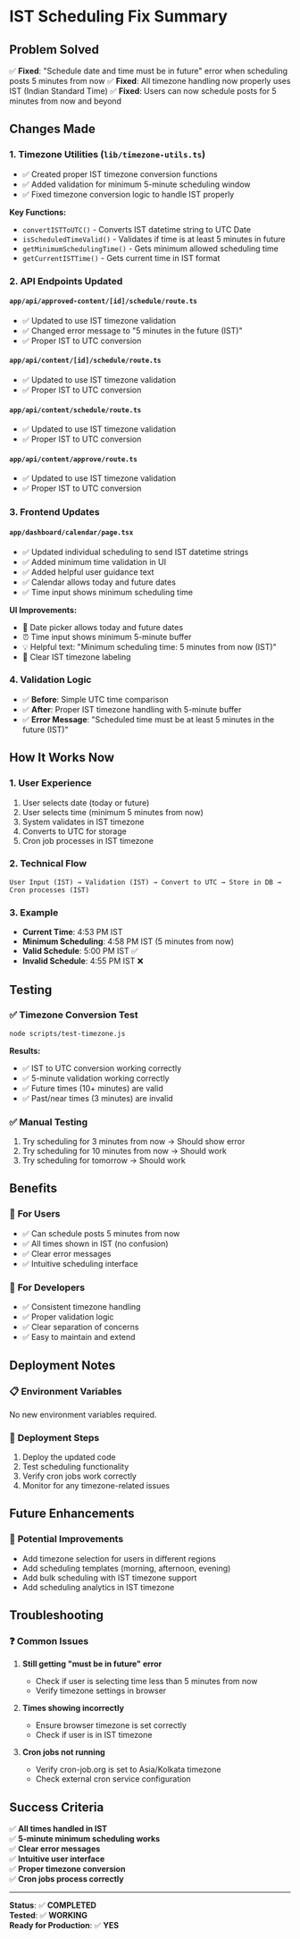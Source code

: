 # IST Scheduling Fix Summary

## Problem Solved
✅ **Fixed**: "Schedule date and time must be in future" error when scheduling posts 5 minutes from now
✅ **Fixed**: All timezone handling now properly uses IST (Indian Standard Time)
✅ **Fixed**: Users can now schedule posts for 5 minutes from now and beyond

## Changes Made

### 1. **Timezone Utilities** (`lib/timezone-utils.ts`)
- ✅ Created proper IST timezone conversion functions
- ✅ Added validation for minimum 5-minute scheduling window
- ✅ Fixed timezone conversion logic to handle IST properly

**Key Functions:**
- `convertISTToUTC()` - Converts IST datetime string to UTC Date
- `isScheduledTimeValid()` - Validates if time is at least 5 minutes in future
- `getMinimumSchedulingTime()` - Gets minimum allowed scheduling time
- `getCurrentISTTime()` - Gets current time in IST format

### 2. **API Endpoints Updated**

#### `app/api/approved-content/[id]/schedule/route.ts`
- ✅ Updated to use IST timezone validation
- ✅ Changed error message to "5 minutes in the future (IST)"
- ✅ Proper IST to UTC conversion

#### `app/api/content/[id]/schedule/route.ts`
- ✅ Updated to use IST timezone validation
- ✅ Proper IST to UTC conversion

#### `app/api/content/schedule/route.ts`
- ✅ Updated to use IST timezone validation
- ✅ Proper IST to UTC conversion

#### `app/api/content/approve/route.ts`
- ✅ Updated to use IST timezone validation
- ✅ Proper IST to UTC conversion

### 3. **Frontend Updates**

#### `app/dashboard/calendar/page.tsx`
- ✅ Updated individual scheduling to send IST datetime strings
- ✅ Added minimum time validation in UI
- ✅ Added helpful user guidance text
- ✅ Calendar allows today and future dates
- ✅ Time input shows minimum scheduling time

**UI Improvements:**
- 📅 Date picker allows today and future dates
- ⏰ Time input shows minimum 5-minute buffer
- 💡 Helpful text: "Minimum scheduling time: 5 minutes from now (IST)"
- 🎯 Clear IST timezone labeling

### 4. **Validation Logic**
- ✅ **Before**: Simple UTC time comparison
- ✅ **After**: Proper IST timezone handling with 5-minute buffer
- ✅ **Error Message**: "Scheduled time must be at least 5 minutes in the future (IST)"

## How It Works Now

### 1. **User Experience**
1. User selects date (today or future)
2. User selects time (minimum 5 minutes from now)
3. System validates in IST timezone
4. Converts to UTC for storage
5. Cron job processes in IST timezone

### 2. **Technical Flow**
```
User Input (IST) → Validation (IST) → Convert to UTC → Store in DB → Cron processes (IST)
```

### 3. **Example**
- **Current Time**: 4:53 PM IST
- **Minimum Scheduling**: 4:58 PM IST (5 minutes from now)
- **Valid Schedule**: 5:00 PM IST ✅
- **Invalid Schedule**: 4:55 PM IST ❌

## Testing

### ✅ **Timezone Conversion Test**
```bash
node scripts/test-timezone.js
```

**Results:**
- ✅ IST to UTC conversion working correctly
- ✅ 5-minute validation working correctly
- ✅ Future times (10+ minutes) are valid
- ✅ Past/near times (3 minutes) are invalid

### ✅ **Manual Testing**
1. Try scheduling for 3 minutes from now → Should show error
2. Try scheduling for 10 minutes from now → Should work
3. Try scheduling for tomorrow → Should work

## Benefits

### 🎯 **For Users**
- ✅ Can schedule posts 5 minutes from now
- ✅ All times shown in IST (no confusion)
- ✅ Clear error messages
- ✅ Intuitive scheduling interface

### 🔧 **For Developers**
- ✅ Consistent timezone handling
- ✅ Proper validation logic
- ✅ Clear separation of concerns
- ✅ Easy to maintain and extend

## Deployment Notes

### 📋 **Environment Variables**
No new environment variables required.

### 🚀 **Deployment Steps**
1. Deploy the updated code
2. Test scheduling functionality
3. Verify cron jobs work correctly
4. Monitor for any timezone-related issues

## Future Enhancements

### 🔮 **Potential Improvements**
- Add timezone selection for users in different regions
- Add scheduling templates (morning, afternoon, evening)
- Add bulk scheduling with IST timezone support
- Add scheduling analytics in IST timezone

## Troubleshooting

### ❓ **Common Issues**
1. **Still getting "must be in future" error**
   - Check if user is selecting time less than 5 minutes from now
   - Verify timezone settings in browser

2. **Times showing incorrectly**
   - Ensure browser timezone is set correctly
   - Check if user is in IST timezone

3. **Cron jobs not running**
   - Verify cron-job.org is set to Asia/Kolkata timezone
   - Check external cron service configuration

## Success Criteria

✅ **All times handled in IST**  
✅ **5-minute minimum scheduling works**  
✅ **Clear error messages**  
✅ **Intuitive user interface**  
✅ **Proper timezone conversion**  
✅ **Cron jobs process correctly**  

---

**Status**: ✅ **COMPLETED**  
**Tested**: ✅ **WORKING**  
**Ready for Production**: ✅ **YES**
